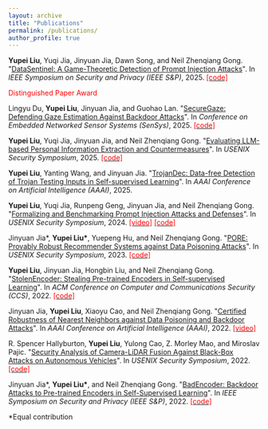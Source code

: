 ```yaml
---
layout: archive
title: "Publications"
permalink: /publications/
author_profile: true
---
```




**Yupei Liu**, Yuqi Jia, Jinyuan Jia, Dawn Song, and Neil Zhenqiang Gong. "[DataSentinel: A Game-Theoretic Detection of Prompt Injection Attacks](https://arxiv.org/pdf/2504.11358)". In *IEEE Symposium on Security and Privacy (IEEE S&P)*, 2025.  [<span style="color:red">[code]</span>](https://github.com/liu00222/Open-Prompt-Injection)

<span style="color:red">Distinguished Paper Award</span>


Lingyu Du, **Yupei Liu**, Jinyuan Jia, and Guohao Lan. "[SecureGaze: Defending Gaze Estimation Against Backdoor Attacks](https://arxiv.org/pdf/2502.20306?)". In *Conference on Embedded Networked Sensor Systems (SenSys)*, 2025. [<span style="color:red">[code]</span>](https://github.com/LingyuDu/SecureGaze)


**Yupei Liu**, Yuqi Jia, Jinyuan Jia, and Neil Zhenqiang Gong. "[Evaluating LLM-based Personal Information Extraction and Countermeasures](https://arxiv.org/abs/2408.07291)". In *USENIX Security Symposium*, 2025.  [<span style="color:red">[code]</span>](https://zenodo.org/records/14737200)


**Yupei Liu**, Yanting Wang, and Jinyuan Jia. "[TrojanDec: Data-free Detection of Trojan Testing Inputs in Self-supervised Learning](https://arxiv.org/pdf/2501.04108)". In *AAAI Conference on Artificial Intelligence (AAAI)*, 2025.


**Yupei Liu**, Yuqi Jia, Runpeng Geng, Jinyuan Jia, and Neil Zhenqiang Gong. "[Formalizing and Benchmarking Prompt Injection Attacks and Defenses](https://arxiv.org/abs/2310.12815)". In *USENIX Security Symposium*, 2024.  [<span style="color:red">[video]</span>](https://www.youtube.com/watch?v=ymVcsf2s_OY) 
 [<span style="color:red">[code]</span>](https://github.com/liu00222/Open-Prompt-Injection)


Jinyuan Jia\*, **Yupei Liu\***, Yuepeng Hu, and Neil Zhenqiang Gong. "[PORE: Provably Robust Recommender Systems against Data Poisoning Attacks](https://arxiv.org/abs/2303.14601)". In *USENIX Security Symposium*, 2023.  [<span style="color:red">[code]</span>](https://github.com/liu00222/PORE-Provably-Robust-Recommender-Systems-against-Data-Poisoning-Attacks)


**Yupei Liu**, Jinyuan Jia, Hongbin Liu, and Neil Zhenqiang Gong. "[StolenEncoder: Stealing Pre-trained Encoders in Self-supervised Learning](https://arxiv.org/pdf/2201.05889.pdf)". In *ACM Conference on Computer and Communications Security (CCS)*, 2022.  [<span style="color:red">[code]</span>](https://github.com/liu00222/StolenEncoder)


Jinyuan Jia, **Yupei Liu**, Xiaoyu Cao, and Neil Zhenqiang Gong. "[Certified Robustness of Nearest Neighbors against Data Poisoning and Backdoor Attacks](https://www.aaai.org/AAAI22Papers/AAAI-3833.JiaJ.pdf)". In *AAAI Conference on Artificial Intelligence (AAAI)*, 2022.  [<span style="color:red">[video]</span>](https://aaai-2022.virtualchair.net/poster_aaai3833)


R. Spencer Hallyburton, **Yupei Liu**, Yulong Cao, Z. Morley Mao, and Miroslav Pajic. "[Security Analysis of Camera-LiDAR Fusion Against Black-Box Attacks on Autonomous Vehicles](https://www.usenix.org/conference/usenixsecurity22/presentation/hallyburton)". In *USENIX Security Symposium*, 2022.  [<span style="color:red">[code]</span>](https://gitlab.oit.duke.edu/cpsl/secureperception/frustumattack) 


Jinyuan Jia\*, **Yupei Liu\***, and Neil Zhenqiang Gong. "[BadEncoder: Backdoor Attacks to Pre-trained Encoders in Self-Supervised Learning](https://arxiv.org/pdf/2108.00352.pdf)". In *IEEE Symposium on Security and Privacy (IEEE S&P)*, 2022.  [<span style="color:red">[code]</span>](https://github.com/jjy1994/BadEncoder)

\*Equal contribution
